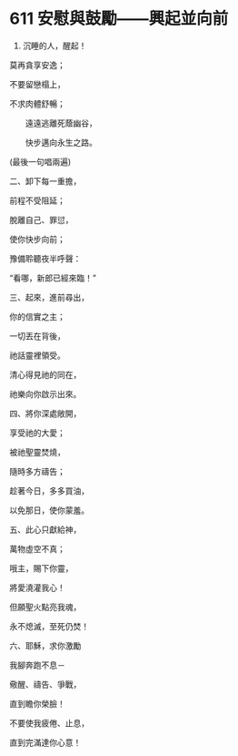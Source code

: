 # 611 安慰與鼓勵——興起並向前 　　　　

1.  沉睡的人，醒起！

莫再貪享安逸；

不要留戀榻上，

不求肉體舒暢；

　　遠遠逃離死蔭幽谷，

　　快步邁向永生之路。

(最後一句唱兩遍)

二、卸下每一重擔，

前程不受阻延；

脫離自己、罪愆，

使你快步向前；

豫備聆聽夜半呼聲：

“看哪，新郎已經來臨！”

三、起來，進前尋出，

你的信實之主；　

一切丟在背後，

祂話靈裡領受。

清心得見祂的同在，

祂樂向你啟示出來。

四、將你深處敞開，

享受祂的大愛；

被祂聖靈焚燒，

隨時多方禱告；　

趁著今日，多多買油，

以免那日，使你蒙羞。

五、此心只獻給神，

萬物虛空不真；　

哦主，賜下你靈，

將愛澆灌我心！

但願聖火點亮我魂，

永不熄滅，至死仍焚！

六、耶穌，求你激勵

我腳奔跑不息－

儆醒、禱告、爭戰，

直到瞻你榮臉！

不要使我疲倦、止息，

直到完滿達你心意！

